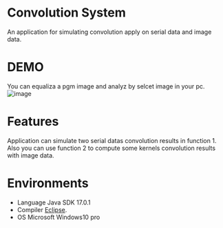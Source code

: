 # Convolution System
An application for simulating convolution apply on serial data and image data.

# DEMO

You can equaliza a pgm image and analyz by selcet image in your pc.
![image]()

# Features

Application can simulate two serial datas convolution results in function 1.
Also you can use function 2 to compute some kernels convolution results with image data.

# Environments 

* Language Java SDK 17.0.1
* Compiler [Eclipse](https://www.eclipse.org/).
* OS Microsoft Windows10 pro
